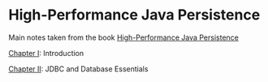 # High-Performance Java Persistence

Main notes taken from the book [High-Performance Java Persistence](https://vladmihalcea.com/books/high-performance-java-persistence/)

[Chapter I](Chapter01): Introduction

[Chapter II](Chapter02): JDBC and Database Essentials

